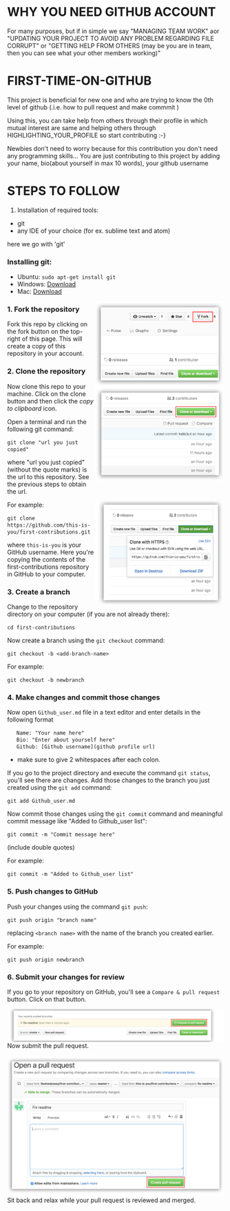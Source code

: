 # WHY YOU NEED GITHUB ACCOUNT
   For many purposes, but if in simple we say "MANAGING TEAM WORK" aor "UPDATING YOUR PROJECT TO AVOID ANY PROBLEM REGARDING FILE CORRUPT" or "GETTING HELP FROM OTHERS (may be you are in team, then you can see what your other members working)"

# FIRST-TIME-ON-GITHUB
   This project is beneficial for new one and who are trying to know the 0th level of github (.i.e. how to pull request and make commmit )  
   
   Using this, you can take help from others through their profile in which mutual interest are same and helping others through HIGHLIGHTING_YOUR_PROFILE so start contributing :-}
   
Newbies don't need to worry because for this contribution you don't need any programming skills...
You are just contributing to this project by adding your name, bio(about yourself in max 10 words), your github username

# STEPS TO FOLLOW
1. Installation of required tools:
* git
* any IDE of your choice (for ex. sublime text and atom)

here we go with 'git'

### Installing git:

- Ubuntu:    `sudo apt-get install git`
- Windows: [Download](https://git-scm.com/download/win)
- Mac: [Download](https://git-scm.com/download/mac)
<img align="right" width="300" src="https://github.com/Stupyspyy/FIRST-TIME-ON-GITHUB/blob/master/img/New%20folder/fork.png" alt="fork this repository" />


### 1. Fork the repository
Fork this repo by clicking on the fork button on the top-right of this page.
This will create a copy of this repository in your account.




### 2. Clone the repository

<img align="right" width="300" src="https://github.com/Stupyspyy/FIRST-TIME-ON-GITHUB/blob/master/img/New%20folder/clone.png" alt="clone this repository" />

Now clone this repo to your machine. Click on the clone button and then click the *copy to clipboard* icon.

Open a terminal and run the following git command:

```
git clone "url you just copied"
```
where "url you just copied" (without the quote marks) is the url to this repository. See the previous steps to obtain the url.

<img align="right" width="300" src="https://github.com/Stupyspyy/FIRST-TIME-ON-GITHUB/blob/master/img/New%20folder/copy-to-clipboard.png" alt="copy URL to clipboard" />

For example:
```
git clone https://github.com/this-is-you/first-contributions.git
```
where `this-is-you` is your GitHub username. Here you're copying the contents of the first-contributions repository in GitHub to your computer.

### 3. Create a branch

Change to the repository directory on your computer (if you are not already there):

```
cd first-contributions
```
Now create a branch using the `git checkout` command:
```
git checkout -b <add-branch-name>
```

For example:
```
git checkout -b newbranch
```


### 4. Make changes and commit those changes

Now open `Github_user.md` file in a text editor and enter details in the following format  
```
   Name: "Your name here"    
   Bio: "Enter about yourself here"  
   Github: [Github username](github profile url)   
```
   * make sure to give 2 whitespaces after each colon.  



If you go to the project directory and execute the command `git status`, you'll see there are changes. Add those changes to the branch you just created using the `git add` command:
```
git add Github_user.md
```
 
Now commit those changes using the `git commit` command and meaningful commit message like "Added to Github_user list":
```
git commit -m "Commit message here"
```
(include double quotes)

For example:
```
git commit -m "Added to Github_user list"
```

### 5. Push changes to GitHub

Push your changes using the command `git push`:
```
git push origin "branch name"
```
replacing `<branch name>` with the name of the branch you created earlier.

For example:
```
git push origin newbranch
```

### 6. Submit your changes for review

If you go to your repository on GitHub, you'll see a  `Compare & pull request` button.  Click on that button.

<img style="float: right;" src="https://github.com/Stupyspyy/FIRST-TIME-ON-GITHUB/blob/master/img/New%20folder/compare-and-pull.png" alt="create a pull request" />

Now submit the pull request.

<img style="float: right;" src="https://github.com/Stupyspyy/FIRST-TIME-ON-GITHUB/blob/master/img/New%20folder/submit-pull.png" alt="submit pull request" />

Sit back and relax while your pull request is reviewed and merged.
